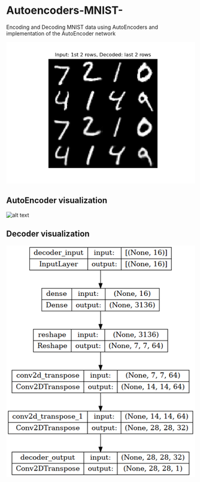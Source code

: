 # Autoencoders-MNIST-
Encoding and Decoding MNIST data using AutoEncoders and implementation of the AutoEncoder network

![alt text](input_and_decoded.png)

## AutoEncoder visualization

![alt text](autoencoder.png)

## Decoder visualization

![alt text](decoder.png)

